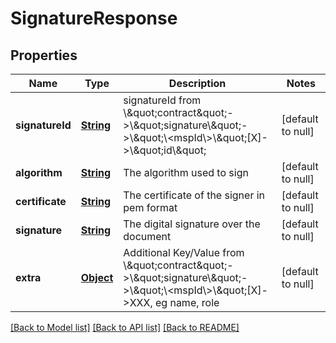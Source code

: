 # SignatureResponse
## Properties

Name | Type | Description | Notes
------------ | ------------- | ------------- | -------------
**signatureId** | [**String**](string.md) | signatureId from \\\&quot;contract\&quot;-&gt;\\\&quot;signature\\\&quot;-&gt;\\\&quot;\\&lt;mspId\\&gt;\\\&quot;[X]-&gt;\\\&quot;id\\\&quot; | [default to null]
**algorithm** | [**String**](string.md) | The algorithm used to sign | [default to null]
**certificate** | [**String**](string.md) | The certificate of the signer in pem format | [default to null]
**signature** | [**String**](string.md) | The digital signature over the document | [default to null]
**extra** | [**Object**](.md) | Additional Key/Value from \\\&quot;contract\&quot;-&gt;\\\&quot;signature\\\&quot;-&gt;\\\&quot;\\&lt;mspId\\&gt;\\\&quot;[X]-&gt;XXX, eg name, role | [default to null]

[[Back to Model list]](../README.md#documentation-for-models) [[Back to API list]](../README.md#documentation-for-api-endpoints) [[Back to README]](../README.md)

